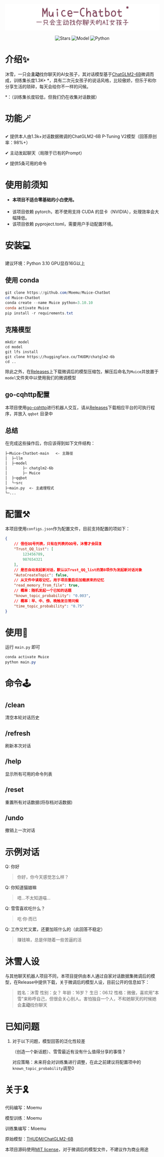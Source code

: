 ![](src/Cover.png)
<p align="center">
<img src="https://img.shields.io/github/stars/Moemu/Muice-Chatbot" alt="Stars">
<img src="https://img.shields.io/badge/Model-ChatGLM2--6B-green" alt="Model">
<img src="https://img.shields.io/badge/Python-3.10-blue" alt="Python">
</p>


# 介绍✨

沐雪，一只会**主动**找你聊天的AI女孩子，其对话模型基于[ChatGLM2-6B](https://github.com/THUDM/ChatGLM2-6B)微调而成，训练集长度1.3K+ *，具有二次元女孩子的说话风格，比较傲娇，但乐于和你分享生活的琐碎，每天会给你不一样的问候。

*：（训练集长度较低，但我们仍在收集对话数据）

# 功能🪄

✔ 提供本人由1.3k+对话数据微调的ChatGLM2-6B P-Tuning V2模型（回答原创率：98%+）

✔ 主动发起聊天（局限于已有的Prompt）

✔ 提供5条可用的命令

# 使用前须知
- #### 本项目不适合零基础的小白使用。
- 该项目依赖 pytorch，若不使用支持 CUDA 的显卡（NVIDIA），处理效率会大幅降低。
- 该项目依赖 pyproject.toml，需要用户手动配置环境。


# 安装💻

建议环境：Python 3.10  GPU显存16G以上

## 使用 conda

```powershell
git clone https://github.com/Moemu/Muice-Chatbot
cd Muice-Chatbot
conda create --name Muice python=3.10.10
conda activate Muice
pip install -r requirements.txt
```

## 克隆模型

```
mkdir model
cd model
git lfs install
git clone https://huggingface.co/THUDM/chatglm2-6b
cd ..
```

除此之外，在[Releases](https://github.com/Moemu/Muice-Chatbot/releases)上下载微调后的模型压缩包，解压后命名为`Muice`并放置于`model`文件夹中以使用我们的微调模型

## go-cqhttp配置

本项目使用[go-cqhttp](https://github.com/Mrs4s/go-cqhttp)进行机器人交互，请从[Releases](https://github.com/Mrs4s/go-cqhttp/releases)下载相应平台的可执行程序，并放入 `qqbot` 目录中

## 总结

在完成这些操作后，你应该得到如下文件结构：
```
├─Muice-Chatbot-main   <- 主路徑
│  ├─llm
│  ├─model
│       ├─ chatglm2-6b
│       ├─ Muice
│  ├─qqbot
│  └─src
├─main.py  <- 主處理程式
└─...
```

# 配置⚒️

本项目使用`configs.json`作为配置文件，目前支持配置的项如下：

```json
{
    // 信任QQ号列表，只有在列表的QQ号，沐雪才会回复
    "Trust_QQ_list": [
        123456789,
        987654321
    ],
    // 是否自动发起新对话，默认以Trust_QQ_list的第0项作为发起新对话对象
    "AutoCreateTopic": false,
    // 从文件中读取记忆，用于项目重启后加载原来的记忆
    "read_memory_from_file": true,
    // 概率：随机发起一个已知的话题
    "known_topic_probability": "0.003",
    // 概率：早、中、傍、晚触发日常问候
    "time_topic_probability": "0.75"
}
```

# 使用🎉
运行 `main.py` 即可

```powershell
conda activate Muice
python main.py
```

# 命令🕹️

## /clean

清空本轮对话历史

## /refresh

刷新本次对话

## /help

显示所有可用的命令列表

## /reset

重置所有对话数据(将存档对话数据)

## /undo

撤销上一次对话

# 示例对话

Q: 你好

> 你好，你今天感觉怎么样？

Q: 你知道猫娘嘛

> 唔...不太知道喵...

Q: 雪雪喜欢吃什么？

>吃·你·而已

Q: 工作又忙又累，还要加班什么的（此回答不稳定）

> 赚钱嘛，总是伴随着一些苦逼的活

# 沐雪人设

与其他聊天机器人项目不同，本项目提供由本人通过自家对话数据集微调后的模型，在Release中提供下载，关于微调后的模型人设，目前公开的信息如下：

> 姓名：沐雪
> 性别：女？
> 年龄：16岁？
> 生日：06.12
> 性格：微傲，喜欢用"本雪"来称呼自己，但很会关心别人。害怕独自一个人，不和她聊天的时候她会**主动**找你聊天

# 已知问题

1. 对于以下问题，模型回答的泛化性较差

   （创造一个新话题）、雪雪最近有没有什么值得分享的事情？

   对应策略：未来将会对训练集进行调整，在此之前建议将配置项中的`known_topic_probability`调至0

# 关于🎗️

代码编写：Moemu

模型训练：Moemu

训练集编写：Moemu

原始模型：[THUDM/ChatGLM2-6B](https://github.com/THUDM/ChatGLM2-6B)

本项目源码使用[MIT license](https://github.com/Moemu/Muice-Chatbot/blob/main/LICENSE)，对于微调后的模型文件，不建议作为商业用途

